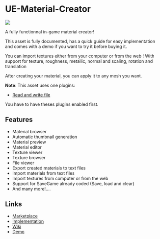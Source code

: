 # UE-Material-Creator

![](https://i.ibb.co/r0xY4Pr/gallery0.png)

A fully functionnal in-game material creator! 

This asset is fully documented, has a quick guide for easy implementation and comes with a demo if you want to try it before buying it.

You can import textures either from your computer or from the web ! With support for texture, roughness, metallic, normal and scaling, rotation and translation

After creating your material, you can apply it to any mesh you want.

**Note**: 
This asset uses one plugins:
 - [Read and write file](https://www.unrealengine.com/marketplace/en-US/product/74b9f3d768c845ad8282fd4aa0cef343)

You have to have theses plugins enabled first.


## Features
- Material browser
- Automatic thumbnail generation
- Material preview 
- Material editor
- Texture viewer
- Texture browser
- File viewer
- Export created materials to text files
- Import materials from text files
- Import textures from computer or from the web
- Support for SaveGame already coded (Save, load and  clear)
- And many more!....


## Links

- [Marketplace]()
- [Implementation](https://github.com/MonsieurDupont/UE-Material-Creator/wiki/1.1-Quick-guide)
- [Wiki](https://github.com/MonsieurDupont/UE-Material-Creator/wiki/1.-Introduction)
- [Demo](https://drive.google.com/file/d/1wiOdimGyjvK4m-PHLFMNHtTi2633br6O/view?usp=sharing)

